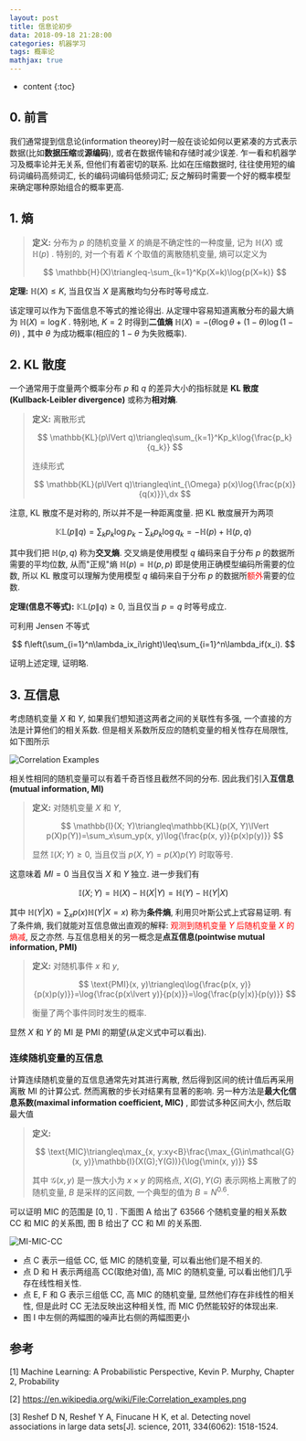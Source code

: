 ```yaml
---
layout: post
title: 信息论初步
data: 2018-09-18 21:28:00
categories: 机器学习
tags: 概率论
mathjax: true
---
```


* content
{:toc}

## 0. 前言

我们通常提到信息论(information theorey)时一般在谈论如何以更紧凑的方式表示数据(比如**数据压缩**或**源编码**), 或者在数据传输和存储时减少误差. 乍一看和机器学习及概率论并无关系, 但他们有着密切的联系. 比如在压缩数据时, 往往使用短的编码词编码高频词汇, 长的编码词编码低频词汇; 反之解码时需要一个好的概率模型来确定哪种原始组合的概率更高.




## 1. 熵

>   **定义:** 分布为 $p$ 的随机变量 $X$ 的熵是不确定性的一种度量, 记为 $\mathbb{H}(X)$ 或 $\mathbb{H}(p)$ . 特别的, 对一个有着 $K$ 个取值的离散随机变量, 熵可以定义为
>
>   $$
>   \mathbb{H}(X)\triangleq-\sum_{k=1}^Kp(X=k)\log{p(X=k)}
>   $$
>

**定理:** $\mathbb{H}(X)\leq K$, 当且仅当 $X$ 是离散均匀分布时等号成立.

该定理可以作为下面信息不等式的推论得出. 从定理中容易知道离散分布的最大熵为 $\mathbb{H}(X)=\log{K}$ . 特别地, $K=2$ 时得到**二值熵** $\mathbb{H}(X)=-(\theta\log{\theta}+(1-\theta)\log{(1-\theta)})$ , 其中 $\theta$ 为成功概率(相应的 $1-\theta$ 为失败概率). 

## 2. KL 散度

一个通常用于度量两个概率分布 $p$ 和 $q$ 的差异大小的指标就是 **KL 散度(Kullback-Leibler divergence)** 或称为**相对熵**. 

>   **定义:** 离散形式
>
>   $$
>   \mathbb{KL}(p\lVert q)\triangleq\sum_{k=1}^Kp_k\log{\frac{p_k}{q_k}}
>   $$
>
>   连续形式
>
>   $$
>   \mathbb{KL}(p\lVert q)\triangleq\int_{\Omega} p(x)\log{\frac{p(x)}{q(x)}}\,dx
>   $$
>

注意, KL 散度不是对称的, 所以并不是一种距离度量. 把 KL 散度展开为两项

$$
\mathbb{KL}(p\lVert q)=\sum_kp_k\log{p_k} - \sum_kp_k\log{q_k} = -\mathbb{H}(p) + \mathbb{H}(p, q)
$$

其中我们把 $\mathbb{H}(p, q)$ 称为**交叉熵**. 交叉熵是使用模型 $q$ 编码来自于分布 $p$ 的数据所需要的平均位数, 从而"正规"熵 $\mathbb{H}(p)=\mathbb{H}(p, p)$ 即是使用正确模型编码所需要的位数, 所以 KL 散度可以理解为使用模型 $q$ 编码来自于分布 $p$ 的数据所<font color="red">额外</font>需要的位数. 

**定理(信息不等式):** $\mathbb{KL}(p\lVert q)\geq 0$, 当且仅当 $p=q$ 时等号成立.

可利用 Jensen 不等式

$$
f\left(\sum_{i=1}^n\lambda_ix_i\right)\leq\sum_{i=1}^n\lambda_if(x_i).
$$

证明上述定理, 证明略. 

## 3. 互信息

考虑随机变量 $X$ 和 $Y$, 如果我们想知道这两者之间的关联性有多强, 一个直接的方法是计算他们的相关系数. 但是相关系数所反应的随机变量的相关性存在局限性, 如下图所示

![Correlation Examples](https://upload.wikimedia.org/wikipedia/commons/0/02/Correlation_examples.png)

相关性相同的随机变量可以有着千奇百怪且截然不同的分布. 因此我们引入**互信息(mutual information, MI)**

>   **定义:** 对随机变量 $X$ 和 $Y$, 
>
>   $$
>   \mathbb{I}(X; Y)\triangleq\mathbb{KL}(p(X, Y)\lVert p(X)p(Y))=\sum_x\sum_yp(x, y)\log{\frac{p(x, y)}{p(x)p(y)}}
>   $$
>
>   显然 $\mathbb{I}(X; Y)\geq 0$, 当且仅当 $p(X, Y)=p(X)p(Y)$ 时取等号. 

这意味着 $MI=0$ 当且仅当 $X$ 和 $Y$ 独立. 进一步我们有

$$
\mathbb{I}(X; Y)=\mathbb{H}(X) - \mathbb{H}(X\lvert Y) = \mathbb{H}(Y) - \mathbb{H}(Y\lvert X)
$$

其中 $\mathbb{H}(Y\lvert X)=\sum_xp(x)\mathbb{H}(Y\lvert X=x)$ 称为**条件熵**, 利用贝叶斯公式上式容易证明.  有了条件熵, 我们就能对互信息做出直观的解释: <font color="red">观测到随机变量 $Y$ 后随机变量 $X$ 的熵减</font>, 反之亦然. 与互信息相关的另一概念是**点互信息(pointwise mutual information, PMI)** 

>   **定义:** 对随机事件 $x$ 和 $y$, 
>
>   $$
>   \text{PMI}(x, y)\triangleq\log{\frac{p(x, y)}{p(x)p(y)}}=\log{\frac{p(x\lvert y)}{p(x)}}=\log{\frac{p(y|x)}{p(y)}}
>   $$
>
>   衡量了两个事件同时发生的概率. 

显然 $X$ 和 $Y$ 的 MI 是 PMI 的期望(从定义式中可以看出). 

### 连续随机变量的互信息

计算连续随机变量的互信息通常先对其进行离散, 然后得到区间的统计值后再采用离散 MI 的计算公式. 然而离散的步长对结果有显著的影响. 另一种方法是**最大化信息系数(maximal information coefficient, MIC)** , 即尝试多种区间大小, 然后取最大值

>   **定义:**
>
>   $$
>   \text{MIC}\triangleq\max_{x, y:xy<B}\frac{\max_{G\in\mathcal{G}(x, y)}\mathbb{I}(X(G);Y(G))}{\log{\min(x, y)}}
>   $$
>
>   其中 $\mathcal{G}(x, y)$ 是一族大小为 $x\times y$ 的网格点, $X(G), Y(G)$ 表示网格上离散了的随机变量, $B$ 是采样的区间数, 一个典型的值为 $B=N^{0.6}$. 

可以证明 MIC 的范围是 $[0, 1]$ . 下面图 A 给出了 63566 个随机变量的相关系数 CC 和 MIC 的关系图, 图 B 给出了 CC 和 MI 的关系图.

![MI-MIC-CC](https://www.ncbi.nlm.nih.gov/pmc/articles/PMC3325791/bin/nihms358982f4.jpg)

*   点 C 表示一组低 CC, 低 MIC 的随机变量, 可以看出他们是不相关的.
*   点 D 和 H 表示两组高 CC(取绝对值), 高 MIC 的随机变量, 可以看出他们几乎存在线性相关性.
*   点 E, F 和 G 表示三组低 CC, 高 MIC 的随机变量, 显然他们存在非线性的相关性, 但是此时 CC 无法反映出这种相关性, 而 MIC 仍然能较好的体现出来.
*   图 I 中左侧的两幅图的噪声比右侧的两幅图更小



## 参考

[1] Machine Learning: A Probabilistic Perspective, Kevin P. Murphy, Chapter 2, Probability

[2] https://en.wikipedia.org/wiki/File:Correlation_examples.png 

[3] Reshef D N, Reshef Y A, Finucane H K, et al. Detecting novel associations in large data sets[J]. science, 2011, 334(6062): 1518-1524. 
